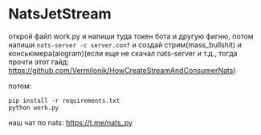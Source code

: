 # NatsJetStream

открой файл work.py и напиши туда токен бота и другую фигню, потом напиши `nats-server -c server.conf` и создай стрим(mass_bullshit) и консьюмера(aiogram)(если еще не скачал nats-server и т.д., тогда прочти этот гайд: https://github.com/Vermilonik/HowCreateStreamAndConsumerNats)

потом:
```
pip install -r requirements.txt
python work.py
```

наш чат по nats: https://t.me/nats_py
